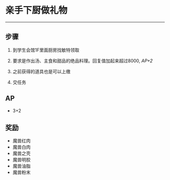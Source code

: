 # 亲手下厨做礼物

---

## 步骤

1. 到学生会馆1F里面厨房找敏特领取

2. 要求是作出汤、主食和甜品的绝品料理。回复值加起来超过8000, *AP+2*

3. 之前获得的道具也是可以上缴

4. 交任务

## AP

- 3+2

## 奖励

- 魔兽红肉
- 魔兽白肉
- 魔兽之壳
- 魔兽明胶
- 魔兽油脂
- 魔兽粉末